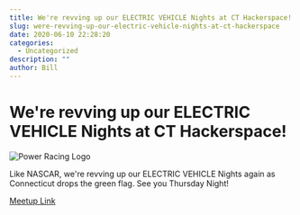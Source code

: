 ```yaml
---
title: We're revving up our ELECTRIC VEHICLE Nights at CT Hackerspace!
slug: were-revving-up-our-electric-vehicle-nights-at-ct-hackerspace
date: 2020-06-10 22:28:20
categories:
  - Uncategorized
description: ""
author: Bill
---
```


# We're revving up our ELECTRIC VEHICLE Nights at CT Hackerspace!

![Power Racing Logo](/uploads/2019/07/power-racing-logo.jpg)

Like NASCAR, we're revving up our ELECTRIC VEHICLE Nights again as Connecticut drops the green flag. See you Thursday Night!

[Meetup Link](https://www.meetup.com/CT-Hackerspace/events/wcsdmrybcjbpb/)
